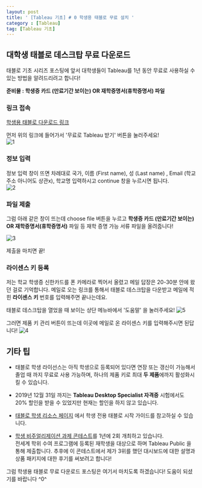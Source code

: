```yaml
---
layout: post
title: ' [Tableau 기초] # 0 학생용 태블로 무료 설치 '
category : [Tableau]
tag: [Tableau 기초]
---
```


## 대학생 태블로 데스크탑 무료 다운로드 

태블로 기초 시리즈 포스팅에 앞서 대학생들이 Tableau를 1년 동안 무료로 사용하실 수 있는 방법을 알려드리려고 합니다!

**준비물 : 학생증 카드 (만료기간 보이는) OR 재학증명서(휴학증명서) 파일**   

### 링크 접속    

[학생용 태블로 다운로드 링크](https://www.tableau.com/ko-kr/academic/students)

먼저 위의 링크에 들어가서 '무료로 Tableau 받기' 버튼을 눌러주세요!   
![1](https://drive.google.com/uc?id=1bbBWCQopOv7cmI08CNf0k8fPcd-Cn64B)   

### 정보 입력    

정보 입력 창이 뜨면 차례대로 국가, 이름 (First name), 성 (Last name) , Email (학교 주소 아니어도 상관x), 학교명 입력하시고 continue 창을 누르시면 됩니다.   
![2](https://drive.google.com/uc?id=1d7iWQbQW8h3KGTMuz9iPsbsjRAs7TcAA)      


### 파일 제출    
    
그럼 아래 같은 창이 뜨는데 choose file 버튼을 누르고 **학생증 카드 (만료기간 보이는) OR 재학증명서(휴학증명서)** 파일 등 재학 증명 가능 서류 파일을 올려줍니다!    

![3](https://drive.google.com/uc?id=1iKz6r0nNoOo8nKmUGUiWXEsrPEeTYtlV)

제출을 마치면 끝!

### 라이센스 키 등록   
     
저는 학교 학생증 신한카드를 폰 카메라로 찍어서 올렸고 메일 답장은 20-30분 안에 왔던 걸로 기억합니다.
메일로 오는 링크를 통해서 태블로 데스크탑을 다운받고 메일에 적힌 **라이센스 키** 번호를 입력해주면 끝나는데요.

태블로 데스크탑을 열었을 때 보이는 상단 메뉴바에서 '도움말' 을 눌러주세요!
![5](https://drive.google.com/uc?id=1smjbg9xydNiD677rycxZBrqds_X_rAyH) 

그러면 제품 키 관리 버튼이 뜨는데 이곳에 메일로 온 라이센스 키를 입력해주시면 된답니다!
![4](https://drive.google.com/uc?id=1G2N84Sa9lDbwUBw0bqQegiVWkOWAok63)   


## 기타 팁 

* 태블로 학생 라이선스는 아직 학생으로 등록되어 있다면 연장 또는 갱신이 가능해서 졸업 때 까지 무료로 사용 가능하며, 하나의 제품 키로 최대 **두 제품**에까지 활성화시킬 수 있습니다.      

* 2019년 12월 31일 까지는 **Tableau Desktop Specialist 자격증** 시험에서도 20% 할인을 받을 수 있었지만 현재는 할인을 하지 않고 있습니다.   

* [태블로 학생 리소스 페이지](https://community.tableau.com/community/students?_ga=2.27783231.249880445.1584381132-1271889912.1583678642) 에서 학생 전용 태블로 시작 가이드를 참고하실 수 있습니다.    

* [학생 비주얼리제이션 과제 콘테스트](https://www.tableau.com/ko-kr/student-viz-assignment-contest)를 1년에 2회 개최하고 있습니다.   
전세계 학위 수여 프로그램에 등록된 재학생을 대상으로 하며 Tableau Public 을 통해 제출합니다. 추후에 이 콘테스트에서 제가 3위를 했던 대시보드에 대한 설명과 상품 패키지에 대한 후기를 써보려고 합니다!    


그럼 학생용 태블로 무료 다운로드 포스팅은 여기서 마치도록 하겠습니다! 도움이 되셨기를 바랍니다 ^0^     



































